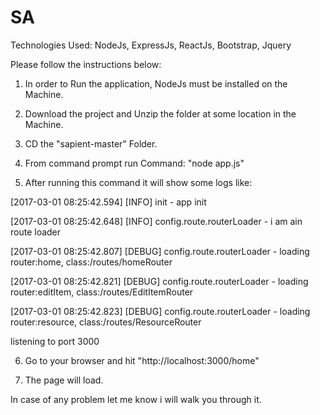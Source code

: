 # SA



Technologies Used: NodeJs, ExpressJs, ReactJs, Bootstrap, Jquery



Please follow the instructions below:

1. In order to Run the application, NodeJs must be installed on the Machine.

2. Download the project and Unzip the folder at some location in the Machine.

3. CD the "sapient-master" Folder.

4. From command prompt run Command:  "node app.js"

5. After running this command it will show some logs like:

[2017-03-01 08:25:42.594] [INFO] init - app init

[2017-03-01 08:25:42.648] [INFO] config.route.routerLoader - i am ain route loader

[2017-03-01 08:25:42.807] [DEBUG] config.route.routerLoader - loading router:home, class:/routes/homeRouter

[2017-03-01 08:25:42.821] [DEBUG] config.route.routerLoader - loading router:editItem, class:/routes/EditItemRouter

[2017-03-01 08:25:42.823] [DEBUG] config.route.routerLoader - loading router:resource, class:/routes/ResourceRouter

listening to port 3000



6. Go to your browser and hit "http://localhost:3000/home"

7. The page will load. 



In case of any problem let me know i will walk you through it.

